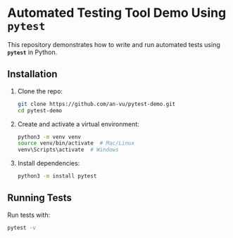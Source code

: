 # Automated Testing Tool Demo Using `pytest`

This repository demonstrates how to write and run automated tests using **`pytest`** in Python.

## Installation

1. Clone the repo:
   ```bash
   git clone https://github.com/an-vu/pytest-demo.git
   cd pytest-demo
   ```
   
2. Create and activate a virtual environment:
   ```bash
   python3 -m venv venv
   source venv/bin/activate  # Mac/Linux
   venv\Scripts\activate  # Windows
   ```
   
3. Install dependencies:
   ```bash
   python3 -m install pytest
   ```

## Running Tests

Run tests with:
```bash
pytest -v
```

